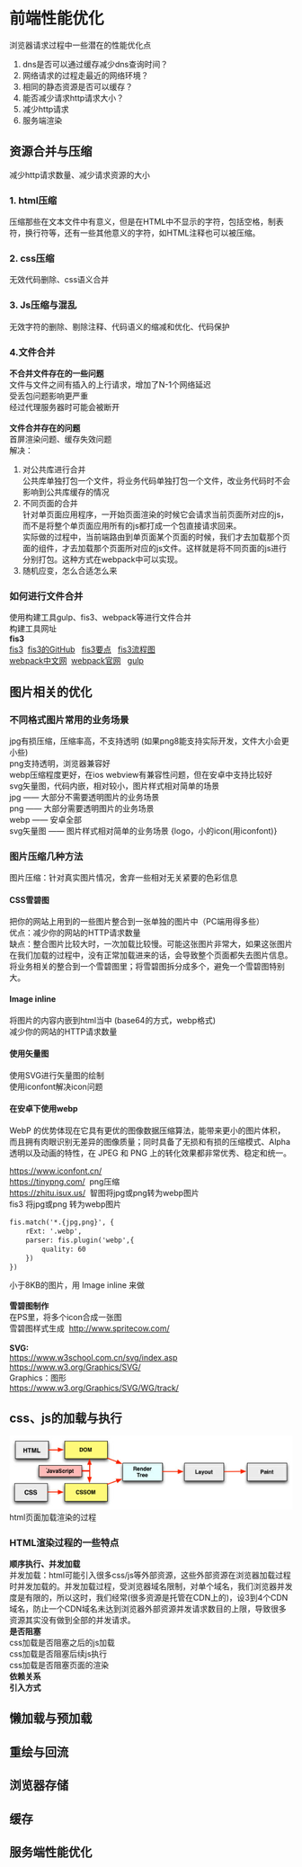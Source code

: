 # 前端性能优化
浏览器请求过程中一些潜在的性能优化点<br>
1. dns是否可以通过缓存减少dns查询时间？<br>
2. 网络请求的过程走最近的网络环境？<br>
3. 相同的静态资源是否可以缓存？<br>
4. 能否减少请求http请求大小？<br>
5. 减少http请求<br>
6. 服务端渲染<br>

## 资源合并与压缩
减少http请求数量、减少请求资源的大小<br>
### 1. html压缩
压缩那些在文本文件中有意义，但是在HTML中不显示的字符，包括空格，制表符，换行符等，还有一些其他意义的字符，如HTML注释也可以被压缩。
### 2. css压缩
无效代码删除、css语义合并
### 3. Js压缩与混乱
无效字符的删除、剔除注释、代码语义的缩减和优化、代码保护
### 4.文件合并
**不合并文件存在的一些问题**<br>
文件与文件之间有插入的上行请求，增加了N-1个网络延迟<br>
受丢包问题影响更严重<br>
经过代理服务器时可能会被断开<br><br>
**文件合并存在的问题**<br>
首屏渲染问题、缓存失效问题<br>
解决：<br>
1. 对公共库进行合并<br>
公共库单独打包一个文件，将业务代码单独打包一个文件，改业务代码时不会影响到公共库缓存的情况<br>
2. 不同页面的合并<br>
针对单页面应用程序，一开始页面渲染的时候它会请求当前页面所对应的js，而不是将整个单页面应用所有的js都打成一个包直接请求回来。<br>
实际做的过程中，当前端路由到单页面某个页面的时候，我们才去加载那个页面的组件，才去加载那个页面所对应的js文件。这样就是将不同页面的js进行分别打包。这种方式在webpack中可以实现。<br>
3. 随机应变，怎么合适怎么来<br>
### 如何进行文件合并
使用构建工具gulp、fis3、webpack等进行文件合并<br>
构建工具网址<br>
**fis3**<br>
[fis3](http://fis.baidu.com/fis3/docs/beginning/intro.html)&nbsp;&nbsp;[fis3的GitHub](https://github.com/fex-team/fis3)&nbsp;&nbsp;
[fis3要点](https://github.com/jingfeidi/jingfeidi.github.io/blob/master/front-end-performance-optimization/fis3/README.md)&nbsp;&nbsp;
[fis3流程图](https://upload-images.jianshu.io/upload_images/704129-b488c5f93b1b0eb5.png)<br>
[webpack中文网](https://www.webpackjs.com/concepts/)&nbsp;&nbsp;[webpack官网](https://webpack.github.io/)&nbsp;&nbsp;
[gulp](https://www.gulpjs.com.cn/docs/getting-started/quick-start/)<br>
## 图片相关的优化
### 不同格式图片常用的业务场景<br>
jpg有损压缩，压缩率高，不支持透明&nbsp;(如果png8能支持实际开发，文件大小会更小些)<br>
png支持透明，浏览器兼容好<br>
webp压缩程度更好，在ios webview有兼容性问题，但在安卓中支持比较好 <br>
svg矢量图，代码内嵌，相对较小，图片样式相对简单的场景<br>
jpg —— 大部分不需要透明图片的业务场景<br>
png —— 大部分需要透明图片的业务场景<br>
webp —— 安卓全部<br>
svg矢量图 —— 图片样式相对简单的业务场景&nbsp;{logo，小的icon(用iconfont)}<br>
### 图片压缩几种方法
图片压缩：针对真实图片情况，舍弃一些相对无关紧要的色彩信息<br>
#### CSS雪碧图<br>
把你的网站上用到的一些图片整合到一张单独的图片中（PC端用得多些）<br>
优点：减少你的网站的HTTP请求数量<br>
缺点：整合图片比较大时，一次加载比较慢。可能这张图片非常大，如果这张图片在我们加载的过程中，没有正常加载进来的话，会导致整个页面都失去图片信息。<br>
将业务相关的整合到一个雪碧图里；将雪碧图拆分成多个，避免一个雪碧图特别大。

#### Image inline
将图片的内容内嵌到html当中&nbsp;(base64的方式，webp格式)<br>
减少你的网站的HTTP请求数量
#### 使用矢量图
使用SVG进行矢量图的绘制<br>
使用iconfont解决icon问题  
#### 在安卓下使用webp
WebP 的优势体现在它具有更优的图像数据压缩算法，能带来更小的图片体积，而且拥有肉眼识别无差异的图像质量；同时具备了无损和有损的压缩模式、Alpha 透明以及动画的特性，在 JPEG 和 PNG 上的转化效果都非常优秀、稳定和统一。<br>

https://www.iconfont.cn/<br>
https://tinypng.com/ &nbsp;png压缩<br>
https://zhitu.isux.us/ &nbsp;智图将jpg或png转为webp图片<br>
fis3 将jpg或png 转为webp图片<br>
```
fis.match('*.{jpg,png}', {
    rExt: '.webp',
    parser: fis.plugin('webp',{
        quality: 60
    })
})
```
小于8KB的图片，用 Image inline 来做<br><br>
**雪碧图制作**<br>
在PS里，将多个icon合成一张图<br>
雪碧图样式生成&nbsp; http://www.spritecow.com/ <br><br>
**SVG:**<br>
https://www.w3school.com.cn/svg/index.asp <br>
https://www.w3.org/Graphics/SVG/ <br>
Graphics：图形 <br>
https://www.w3.org/Graphics/SVG/WG/track/ <br>
## css、js的加载与执行
![](https://github.com/jingfeidi/jingfeidi.github.io/blob/master/front-end-performance-optimization/img/htmlrender.png)<br>
html页面加载渲染的过程<br>
### HTML渲染过程的一些特点
**顺序执行、并发加载**<br>
并发加载：html可能引入很多css/js等外部资源，这些外部资源在浏览器加载过程时并发加载的。并发加载过程，受浏览器域名限制，对单个域名，我们浏览器并发度是有限的，所以这时，我们经常(很多资源是托管在CDN上的)，设3到4个CDN域名，防止一个CDN域名未达到浏览器外部资源并发请求数目的上限，导致很多资源其实没有做到全部的并发请求。<br>
**是否阻塞**<br>
css加载是否阻塞之后的js加载<br>
css加载是否阻塞后续js执行<br>
css加载是否阻塞页面的渲染<br>
**依赖关系**<br>
**引入方式**<br>


## 懒加载与预加载
## 重绘与回流
## 浏览器存储
## 缓存
## 服务端性能优化
